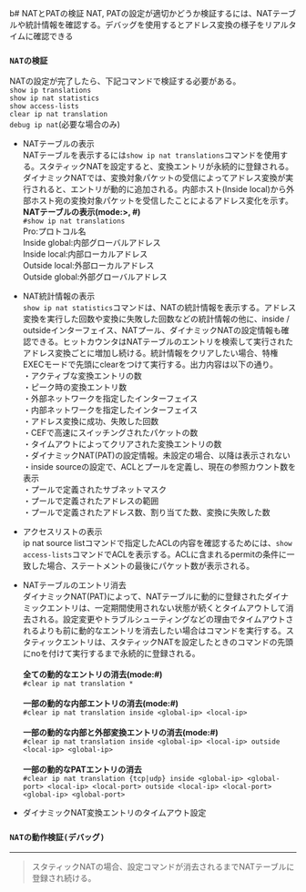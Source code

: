 b# NATとPATの検証
NAT, PATの設定が適切かどうか検証するには、NATテーブルや統計情報を確認する。デバッグを使用するとアドレス変換の様子をリアルタイムに確認できる

### `NATの検証`
NATの設定が完了したら、下記コマンドで検証する必要がある。  
`show ip translations`  
`show ip nat statistics`  
`show access-lists`  
`clear ip nat translation`  
`debug ip nat`(必要な場合のみ)

- NATテーブルの表示  
NATテーブルを表示するには`show ip nat translations`コマンドを使用する。スタティックNATを設定すると、変換エントリが永続的に登録される。ダイナミックNATでは、変換対象パケットの受信によってアドレス変換が実行されると、エントリが動的に追加される。内部ホスト(Inside local)から外部ホスト宛の変換対象パケットを受信したことによるアドレス変化を示す。  
**NATテーブルの表示(mode:>, #)**  
`#show ip nat translations`  
Pro:プロトコル名  
Inside global:内部グローバルアドレス  
Inside local:内部ローカルアドレス  
Outside local:外部ローカルアドレス  
Outside global:外部グローバルアドレス

- NAT統計情報の表示  
`show ip nat statistics`コマンドは、NATの統計情報を表示する。アドレス変換を実行した回数や変換に失敗した回数などの統計情報の他に、inside / outsideインターフェイス、NATプール、ダイナミックNATの設定情報も確認できる。ヒットカウンタはNATテーブルのエントリを検索して実行されたアドレス変換ごとに増加し続ける。統計情報をクリアしたい場合、特権EXECモードで先頭にclearをつけて実行する。出力内容は以下の通り。  
・アクティブな変換エントリの数  
・ピーク時の変換エントリ数  
・外部ネットワークを指定したインターフェイス  
・内部ネットワークを指定したインターフェイス  
・アドレス変換に成功、失敗した回数  
・CEFで高速にスイッチングされたパケットの数  
・タイムアウトによってクリアされた変換エントリの数  
・ダイナミックNAT(PAT)の設定情報。未設定の場合、以降は表示されない  
・inside sourceの設定で、ACLとプールを定義し、現在の参照カウント数を表示  
・プールで定義されたサブネットマスク  
・プールで定義されたアドレスの範囲  
・プールで定義されたアドレス数、割り当てた数、変換に失敗した数

- アクセスリストの表示  
ip nat source listコマンドで指定したACLの内容を確認するためには、`show access-lists`コマンドでACLを表示する。ACLに含まれるpermitの条件に一致した場合、ステートメントの最後にパケット数が表示される。

- NATテーブルのエントリ消去  
ダイナミックNAT(PAT)によって、NATテーブルに動的に登録されたダイナミックエントリは、一定期間使用されない状態が続くとタイムアウトして消去される。設定変更やトラブルシューティングなどの理由でタイムアウトされるよりも前に動的なエントリを消去したい場合はコマンドを実行する。スタティックエントリは、スタティックNATを設定したときのコマンドの先頭にnoを付けて実行するまで永続的に登録される。</br></br>
**全ての動的なエントリの消去(mode:#)**  
`#clear ip nat translation *`</br>  
**一部の動的な内部エントリの消去(mode:#)**  
`#clear ip nat translation inside <global-ip> <local-ip>`</br>  
**一部の動的な内部と外部変換エントリの消去(mode:#)**  
`#clear ip nat translation inside <global-ip> <local-ip> outside <local-ip> <global-ip>`</br>  
**一部の動的なPATエントリの消去**  
`#clear ip nat translation {tcp|udp} inside <global-ip> <global-port> <local-ip> <local-port> outside <local-ip> <local-port> <global-ip> <global-port>`

- ダイナミックNAT変換エントリのタイムアウト設定

### `NATの動作検証(デバッグ)`

---
> スタティックNATの場合、設定コマンドが消去されるまでNATテーブルに登録され続ける。
